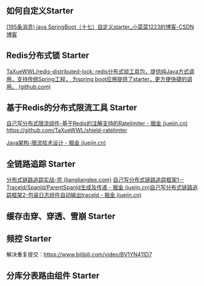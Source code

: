 ## 如何自定义Starter
[(195条消息) java SpringBoot（十七）自定义starter_小菜菜1223的博客-CSDN博客](https://blog.csdn.net/qq_40771567/article/details/117444187)


## Redis分布式锁 Starter
[TaXueWWL/redis-distributed-lock: redis分布式锁工具包，提供纯Java方式调用，支持传统Spring工程， 为spring boot应用提供了starter，更方便快捷的调用。 (github.com)](https://github.com/TaXueWWL/redis-distributed-lock)


## 基于Redis的分布式限流工具 Starter
[自己写分布式限流组件-基于Redis的注解支持的Ratelimiter - 掘金 (juejin.cn)](https://juejin.cn/post/6844903700650000398)
https://github.com/TaXueWWL/shield-ratelimter

[Java架构-限流技术设计 - 掘金 (juejin.cn)](https://juejin.cn/post/7251050775858020408)

## 全链路追踪 Starter
[分布式链路追踪实战-完 (lianglianglee.com)](https://learn.lianglianglee.com/%E4%B8%93%E6%A0%8F/%E5%88%86%E5%B8%83%E5%BC%8F%E9%93%BE%E8%B7%AF%E8%BF%BD%E8%B8%AA%E5%AE%9E%E6%88%98-%E5%AE%8C)
[自己写分布式链路追踪框架1--TraceId/SpanId/ParentSpanId生成及传递 - 掘金 (juejin.cn)](https://juejin.cn/post/6844903669851242509)[自己写分布式链路追踪框架2-包装日志组件自动输出traceId - 掘金 (juejin.cn)](https://juejin.cn/post/6844903676964765709)

## 缓存击穿、穿透、雪崩 Starter

## 频控 Starter
解决重复提交：https://www.bilibili.com/video/BV1YN411D7

## 分库分表路由组件 Starter




